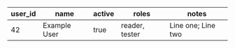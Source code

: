 | user_id | name         | active | roles           | notes             |
|---------|--------------|--------|-----------------|-------------------|
| 42      | Example User | true   | reader, tester  | Line one; Line two |
